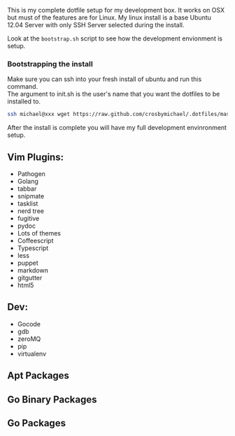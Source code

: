 This is my complete dotfile setup for my development box.  It works on OSX but must of the features 
are for Linux.  My linux install is a base Ubuntu 12.04 Server with only SSH Server selected
during the install.

Look at the `bootstrap.sh` script to see how the development envionment is setup.

### Bootstrapping the install
Make sure you can ssh into your fresh install of ubuntu and run this command.  
The argument to init.sh is the user's name that you want the dotfiles to be installed to.

```bash
ssh michael@xxx wget https://raw.github.com/crosbymichael/.dotfiles/master/init.sh && chmod +x init.sh && sudo ./init.sh michael
```

After the install is complete you will have my full development envinronment setup.


## Vim Plugins:
* Pathogen
* Golang
* tabbar
* snipmate
* tasklist
* nerd tree
* fugitive
* pydoc
* Lots of themes
* Coffeescript
* Typescript
* less
* puppet
* markdown
* gitgutter
* html5

## Dev:
* Gocode
* gdb
* zeroMQ
* pip
* virtualenv

## Apt Packages

## Go Binary Packages


## Go Packages


